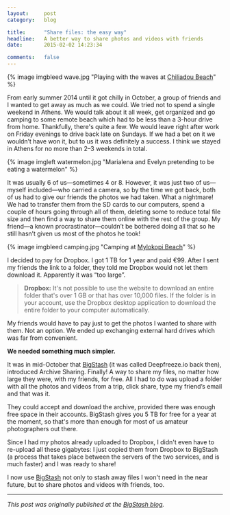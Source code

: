 ```yaml
---
layout:     post
category:   blog

title:      "Share files: the easy way"
headline:   A better way to share photos and videos with friends
date:       2015-02-02 14:23:34

comments:   false
---
```

{% image imgbleed wave.jpg "Playing with the waves at [Chiliadou Beach](http://www.greece.com/destinations/Central_Greece/Evia/Settlement/Chiliadou_Beach.html)" %}

From early summer 2014 until it got chilly in October, a group of friends and I wanted to get away as much as we could. We tried not to spend a single weekend in Athens. We would talk about it all week, get organized and go camping to some remote beach which had to be less than a 3-hour drive from home. Thankfully, there's quite a few. We would leave right after work on Friday evenings to drive back late on Sundays. If we had a bet on it we wouldn’t have won it, but to us it was definitely a success. I think we stayed in Athens for no more than 2–3 weekends in total.

{% image imgleft watermelon.jpg "Marialena and Evelyn pretending to be eating a watermelon" %}

It was usually 6 of us—sometimes 4 or 8. However, it was just two of us—myself included—who carried a camera, so by the time we got back, both of us had to give our friends the photos we had taken. What a nightmare! We had to transfer them from the SD cards to our computers, spend a couple of hours going through all of them, deleting some to reduce total file size and then find a way to share them online with the rest of the group. My friend—a known procrastinator—couldn’t be bothered doing all that so he still hasn’t given us most of the photos he took!

{% image imgbleed camping.jpg "Camping at [Mylokopi Beach](http://www.greece.com/destinations/Peloponnese/Corinth/Beach/Mylokopi.html)" %}

I decided to pay for Dropbox. I got 1 TB for 1 year and paid €99. After I sent my friends the link to a folder, they told me Dropbox would not let them download it. Apparently it was “too large”.

> **Dropbox:** It's not possible to use the website to download an entire folder that's over 1 GB or that has over 10,000 files. If the folder is in your account, use the Dropbox desktop application to download the entire folder to your computer automatically.

My friends would have to pay just to get the photos I wanted to share with them. Not an option. We ended up exchanging external hard drives which was far from convenient.

**We needed something much simpler.**

It was in mid-October that [BigStash](https://www.bigstash.co/) (it was called Deepfreeze.io back then), introduced Archive Sharing. Finally! A way to share my files, no matter how large they were, with my friends, for free. All I had to do was upload a folder with all the photos and videos from a trip, click share, type my friend’s email and that was it.

They could accept and download the archive, provided there was enough free space in their accounts. BigStash gives you 5 TB for free for a year at the moment, so that's more than enough for most of us amateur photographers out there.

Since I had my photos already uploaded to Dropbox, I didn't even have to re-upload all these gigabytes: I just copied them from Dropbox to BigStash (a process that takes place between the servers of the two services, and is much faster) and I was ready to share!

I now use [BigStash](https://www.bigstash.co/) not only to stash away files I won't need in the near future, but to share photos and videos with friends, too.

---


*This post was originally published at the [BigStash blog](http://blog.bigstash.co/2015/02/02/a-better-way-to-share-photos-and-videos-with-friends/).*